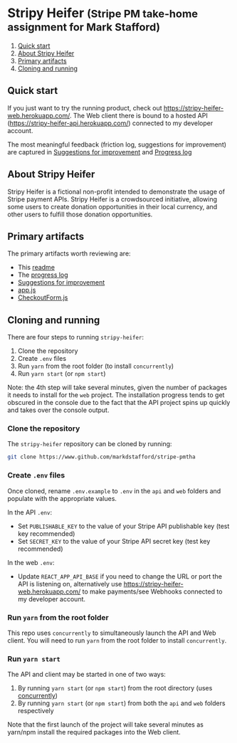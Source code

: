 # Stripy Heifer <small>(Stripe PM take-home assignment for Mark Stafford)</small>

1. [Quick start](#quick-start)
2. [About Stripy Heifer](#about-stripy-heifer)
3. [Primary artifacts](#primary-artifacts)
4. [Cloning and running](#cloning-and-running)

## Quick start

If you just want to try the running product, check out <https://stripy-heifer-web.herokuapp.com/>. The Web client there is bound to a hosted API (<https://stripy-heifer-api.herokuapp.com/>) connected to my developer account.

The most meaningful feedback (friction log, suggestions for improvement) are captured in [Suggestions for improvement](suggestions-for-improvement.md) and [Progress log](progress-log.md)

## About Stripy Heifer

Stripy Heifer is a fictional non-profit intended to demonstrate the usage of Stripe payment APIs. Stripy Heifer is a crowdsourced initiative, allowing some users to create donation opportunities in their local currency, and other users to fulfill those donation opportunities.

## Primary artifacts

The primary artifacts worth reviewing are:

- This [readme](README.md)
- The [progress log](progress-log.md)
- [Suggestions for improvement](suggestions-for-improvement.md)
- [app.js](api/app.js)
- [CheckoutForm.js](web/CheckoutForm.js)

## Cloning and running

There are four steps to running `stripy-heifer`:

1. Clone the repository
2. Create `.env` files
3. Run `yarn` from the root folder (to install `concurrently`)
4. Run `yarn start` (or `npm start`)

Note: the 4th step will take several minutes, given the number of packages it needs to install for the `web` project. The installation progress tends to get obscured in the console due to the fact that the API project spins up quickly and takes over the console output.

### Clone the repository

The `stripy-heifer` repository can be cloned by running:

```sh
git clone https://www.github.com/markdstafford/stripe-pmtha
```

### Create `.env` files

Once cloned, rename `.env.example` to `.env` in the `api` and `web` folders and populate with the appropriate values.

In the API `.env`:

- Set `PUBLISHABLE_KEY` to the value of your Stripe API publishable key (test key recommended)
- Set `SECRET_KEY` to the value of your Stripe API secret key (test key recommended)

In the web `.env`:

- Update `REACT_APP_API_BASE` if you need to change the URL or port the API is listening on, alternatively use https://stripy-heifer-web.herokuapp.com/ to make payments/see Webhooks connected to my developer account.

### Run `yarn` from the root folder

This repo uses `concurrently` to simultaneously launch the API and Web client. You will need to run `yarn` from the root folder to install `concurrently`.

### Run `yarn start`

The API and client may be started in one of two ways:

1. By running `yarn start` (or `npm start`) from the root directory (uses [concurrently](https://www.npmjs.com/package/concurrently))
2. By running `yarn start` (or `npm start`) from both the `api` and `web` folders respectively

Note that the first launch of the project will take several minutes as yarn/npm install the required packages into the Web client.
